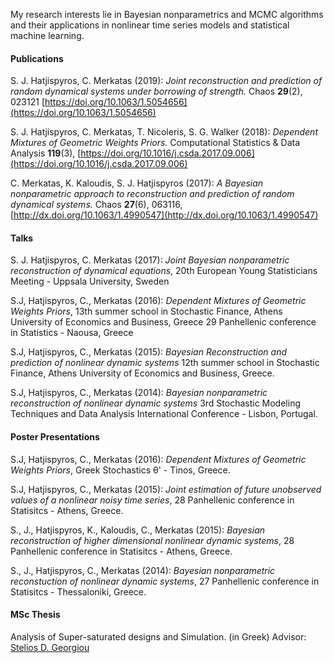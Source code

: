 My research interests lie in Bayesian nonparametrics and MCMC algorithms and their applications
in nonlinear time series models and statistical machine learning.

#### Publications

S. J. Hatjispyros, C. Merkatas (2019): *Joint reconstruction and prediction of random dynamical systems under borrowing of strength.*
Chaos **29**(2), 023121 [https://doi.org/10.1063/1.5054656](https://doi.org/10.1063/1.5054656)

S. J. Hatjispyros, C. Merkatas, T. Nicoleris, S. G. Walker (2018): *Dependent Mixtures of Geometric Weights Priors.*
Computational Statistics & Data Analysis **119**(3), [https://doi.org/10.1016/j.csda.2017.09.006](https://doi.org/10.1016/j.csda.2017.09.006)

C. Merkatas, K. Kaloudis, S. J. Hatjispyros (2017): *A Bayesian nonparametric approach to reconstruction and prediction of random dynamical systems.*
Chaos **27**(6), 063116, [http://dx.doi.org/10.1063/1.4990547](http://dx.doi.org/10.1063/1.4990547)


#### Talks

S. J. Hatjispyros, C. Merkatas (2017): *Joint Bayesian nonparametric reconstruction of dynamical equations*,
20th European Young Statisticians Meeting - Uppsala University, Sweden

S.J, Hatjispyros, C., Merkatas (2016): *Dependent Mixtures of Geometric Weights Priors*, 
13th summer school in Stochastic Finance, Athens University of Economics and Business, Greece
29 Panhellenic conference in Statistics - Naousa, Greece

S.J, Hatjispyros, C., Merkatas (2015): *Bayesian Reconstruction and prediction of nonlinear dynamic systems*
12th summer school in Stochastic Finance, Athens University of Economics and Business, Greece.

S.J, Hatjispyros, C., Merkatas (2014): *Bayesian nonparametric reconstruction of nonlinear dynamic systems*
3rd Stochastic Modeling Techniques and Data Analysis International Conference - Lisbon, Portugal.

#### Poster Presentations

S.J, Hatjispyros, C., Merkatas (2016): *Dependent Mixtures of Geometric Weights Priors*, Greek Stochastics θ' - Tinos, Greece.

S.J, Hatjispyros, C., Merkatas (2015): *Joint estimation of future unobserved values of a nonlinear noisy time series*,
28 Panhellenic conference in Statisitcs - Athens, Greece.

S., J., Hatjispyros, K., Kaloudis, C., Merkatas (2015): *Bayesian reconstruction of higher dimensional nonlinear dynamic systems*,
28 Panhellenic conference in Statisitcs - Athens, Greece.

S., J., Hatjispyros, C., Merkatas (2014): *Bayesian nonparametric reconstuction of nonlinear dynamic systems*,
27 Panhellenic conference in Statisitcs - Thessaloniki, Greece.

#### MSc Thesis

Analysis of Super-saturated designs and Simulation. (in Greek)
Advisor: [Stelios D. Georgiou](https://www.rmit.edu.au/contact/staff-contacts/academic-staff/g/georgiou-dr-stelios)
